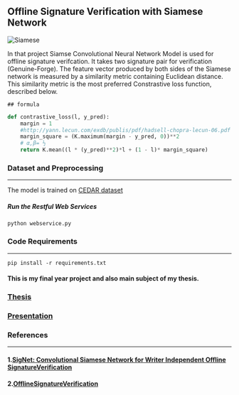 ## Offline Signature Verification with Siamese Network

![Siamese](https://user-images.githubusercontent.com/25572428/87487785-41f87100-c647-11ea-8f40-ec7d694625fa.png)

In that project Siamse Convolutional Neural Network Model is used for offline signature verifcation. It takes two signature pair for verification (Genuine-Forge).
The feature vector produced by both sides of the Siamese network is measured by a similarity metric containing Euclidean distance. This similarity metric is the most preferred Constrastive loss function, described below.


```
## formula 
```
```python
def contrastive_loss(l, y_pred):
    margin = 1
    #http://yann.lecun.com/exdb/publis/pdf/hadsell-chopra-lecun-06.pdf
    margin_square = (K.maximum(margin - y_pred, 0))**2
    # α,β= ½ 
    return K.mean((l * (y_pred)**2)*l + (1 - l)* margin_square)
```



### Dataset and Preprocessing 
____
The model is trained on [CEDAR dataset](http://www.cedar.buffalo.edu/NIJ/data/signatures.rar )

##### Run the Restful Web Services

```
python webservice.py
```




### Code Requirements 
---------------
```
pip install -r requirements.txt
```





#### This is my final year project and also main subject of my thesis. 
### [Thesis](https://github.com/CantOkan/ENG402_Final_Year_Project/files/4841294/CAN.OKAN.TASKIRAN100042773.pdf)

### [Presentation](https://github.com/CantOkan/ENG402_Final_Year_Project/files/4841293/CanOkanTaskiran_2.Sunum.pdf)




### References
---------------------------
#### 1.[SigNet: Convolutional Siamese Network for Writer Independent Offline SignatureVerification](https://arxiv.org/pdf/1707.02131.pdf)
#### 2.[OfflineSignatureVerification](https://github.com/Aftaab99/OfflineSignatureVerification)
